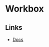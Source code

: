 # Workbox

<!--
https://github.com/guidopetri/cleanslate/blob/main/src/workbox-config.js
-->

## Links

- [Docs](https://web.dev/learn/pwa/workbox)
